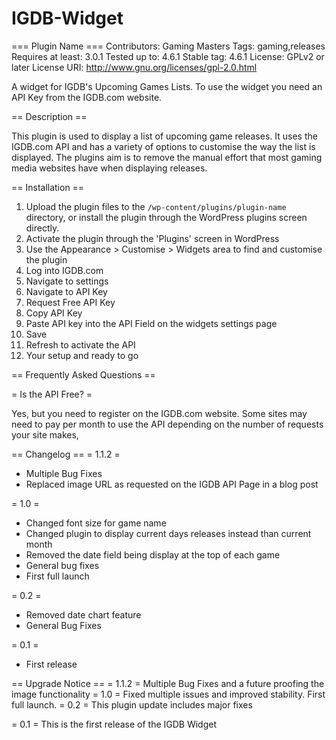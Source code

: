 # IGDB-Widget
=== Plugin Name ===
Contributors: Gaming Masters
Tags: gaming,releases
Requires at least: 3.0.1
Tested up to: 4.6.1
Stable tag: 4.6.1
License: GPLv2 or later
License URI: http://www.gnu.org/licenses/gpl-2.0.html

A widget for IGDB's Upcoming Games Lists. To use the widget you need an API Key from the IGDB.com website. 

== Description ==

This plugin is used to display a list of upcoming game releases. It uses the IGDB.com API and has a variety of options to customise the way the list is displayed. The plugins aim is to remove the manual effort that most gaming media websites have when displaying releases. 

== Installation ==

1. Upload the plugin files to the `/wp-content/plugins/plugin-name` directory, or install the plugin through the WordPress plugins screen directly.
2. Activate the plugin through the 'Plugins' screen in WordPress
3. Use the Appearance > Customise > Widgets area to find and customise the plugin 
4. Log into IGDB.com
5. Navigate to settings
6. Navigate to API Key
7. Request Free API Key
8. Copy API Key
9. Paste API key into the API Field on the widgets settings page
10. Save
11. Refresh to activate the API
12. Your setup and ready to go

== Frequently Asked Questions ==

= Is the API Free? =

Yes, but you need to register on the IGDB.com website. Some sites may need to pay per month to use the API depending on the number of requests your site makes,


== Changelog ==
= 1.1.2 =
* Multiple Bug Fixes
* Replaced image URL as requested on the IGDB API Page in a blog post

= 1.0 =
* Changed font size for game name
* Changed plugin to display current days releases instead than current month
* Removed the date field being display at the top of each game
* General bug fixes
* First full launch

= 0.2 =
* Removed date chart feature
* General Bug Fixes

= 0.1 =
* First release

== Upgrade Notice ==
= 1.1.2 =
Multiple Bug Fixes and a future proofing the image functionality
= 1.0 =
Fixed multiple issues and improved stability. First full launch.
= 0.2 =
This plugin update includes major fixes

= 0.1 =
This is the first release of the IGDB Widget
